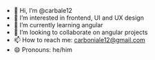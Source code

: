 - 👋 Hi, I’m @carbale12
- 👀 I’m interested in frontend, UI and UX design
- 🌱 I’m currently learning angular
- 💞️ I’m looking to collaborate on angular projects
- 📫 How to reach me: carboniale12@gmail.com
- 😄 Pronouns: he/him

<!---
carbale12/carbale12 is a ✨ special ✨ repository because its `README.md` (this file) appears on your GitHub profile.
You can click the Preview link to take a look at your changes.
--->
